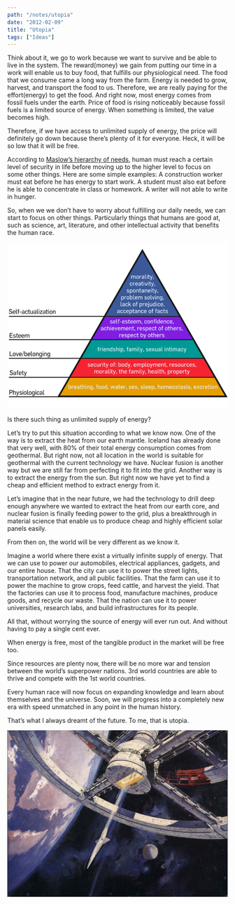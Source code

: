 ```yaml
---
path: "/notes/utopia"
date: "2012-02-09"
title: "Utopia"
tags: ["Ideas"]
---
```


Think about it, we go to work because we want to survive and be able to live in the system. The reward(money) we gain from putting our time in a work will enable us to buy food, that fulfills our physiological need. The food that we consume came a long way from the farm. Energy is needed to grow, harvest, and transport the food to us. Therefore, we are really paying for the effort(energy) to get the food. And right now, most energy comes from fossil fuels under the earth. Price of food is rising noticeably because fossil fuels is a limited source of energy. When something is limited, the value becomes high.

Therefore, if we have access to unlimited supply of energy, the price will definitely go down because there’s plenty of it for everyone. Heck, it will be so low that it will be free.

According to <a href="https://en.wikipedia.org/wiki/Maslow's_hierarchy_of_needs" target="_blank" rel="noopener noreferrer">Maslow’s hierarchy of needs</a>, human must reach a certain level of security in life before moving up to the higher level to focus on some other things. Here are some simple examples: A construction worker must eat before he has energy to start work. A student must also eat before he is able to concentrate in class or homework. A writer will not able to write in hunger.

So, when we we don’t have to worry about fulfilling our daily needs, we can start to focus on other things. Particularly things that humans are good at, such as science, art, literature, and other intellectual activity that benefits the human race.

![Maslow’s Hierarchy of Needs](./Maslows_Hierarchy_of_Needs.png)

Is there such thing as unlimited supply of energy?

Let’s try to put this situation according to what we know now. One of the way is to extract the heat from our earth mantle. Iceland has already done that very well, with 80% of their total energy consumption comes from geothermal. But right now, not all location in the world is suitable for geothermal with the current technology we have. Nuclear fusion is another way but we are still far from perfecting it to fit into the grid. Another way is to extract the energy from the sun. But right now we have yet to find a cheap and efficient method to extract energy from it.

Let’s imagine that in the near future, we had the technology to drill deep enough anywhere we wanted to extract the heat from our earth core, and nuclear fusion is finally feeding power to the grid, plus a breakthrough in material science that enable us to produce cheap and highly efficient solar panels easily.

From then on, the world will be very different as we know it.

Imagine a world where there exist a virtually infinite supply of energy. That we can use to power our automobiles, electrical appliances, gadgets, and our entire house. That the city can use it to power the street lights, transportation network, and all public facilities. That the farm can use it to power the machine to grow crops, feed cattle, and harvest the yield. That the factories can use it to process food, manufacture machines, produce goods, and recycle our waste. That the nation can use it to power universities, research labs, and build infrastructures for its people.

All that, without worrying the source of energy will ever run out. And without having to pay a single cent ever.

When energy is free, most of the tangible product in the market will be free too.

Since resources are plenty now, there will be no more war and tension between the world’s superpower nations. 3rd world countries are able to thrive and compete with the 1st world countries.

Every human race will now focus on expanding knowledge and learn about themselves and the universe. Soon, we will progress into a completely new era with speed unmatched in any point in the human history.

That’s what I always dreamt of the future. To me, that is utopia.

![2001: A Space Odyssey](./2001_space_odyssey_ship.jpg)